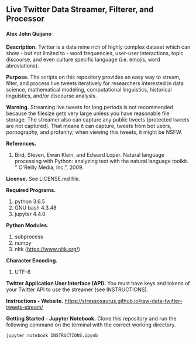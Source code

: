 ## Live Twitter Data Streamer, Filterer, and Processor
#### Alex John Quijano

**Description.** Twitter is a data mine rich of highly complex dataset which can show - but not limited to - word frequencies, user-user interactions, topic discourse, and even culture specific language (i.e. emojis, word abreviations).

**Purpose.** The scripts on this repository provides an easy way to stream, filter, and process live tweets iteratively for researchers interested in data science, mathematical modeling, computational linguistics, historical linguistics, and/or discourse analysis.

**Warning.** Streaming live tweets for long periods is not recommended because the filesize gets very large unless you have reasonable file storage. The streamer also can capture any public tweets (protected tweets are not captured). That means it can capture, tweets from bot users, pornography, and profanity; when viewing this tweets, it might be NSFW.

**References.**

1. Bird, Steven, Ewan Klein, and Edward Loper. Natural language processing with Python: analyzing text with the natural language toolkit. " O'Reilly Media, Inc.", 2009.

**License.** See LICENSE.md file.

**Required Programs.**
1. python 3.6.5
2. GNU bash 4.3.48
3. jupyter 4.4.0

**Python Modules.**
1. subprocess
2. numpy
2. nltk (https://www.nltk.org/)

**Character Encoding.**
1. UTF-8

**Twitter Application User Interface (API).** You must have keys and tokens of your Twitter API to use the streamer (see INSTRUCTIONS).

**Instructions - Website.** https://stressosaurus.github.io/raw-data-twitter-tweets-stream/

**Getting Started - Jupyter Notebook.** Clone this repository and run the following command on the terminal with the correct working directory.

``
jupyter notebook INSTRUCTIONS.ipynb
``
